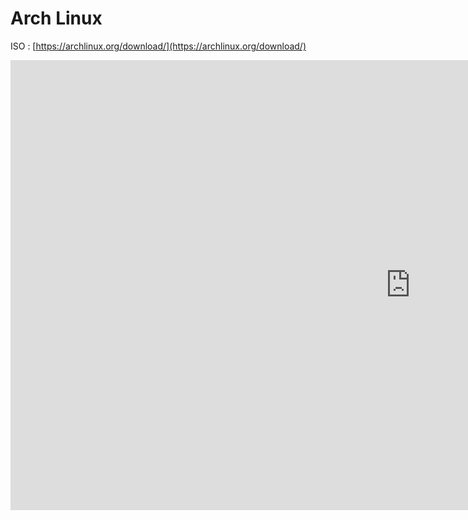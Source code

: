 # Arch Linux

ISO : [https://archlinux.org/download/](https://archlinux.org/download/)

<iframe width="1280" height="720" src="https://www.youtube.com/embed/BY3BW5zlkgE" title="0.1 - Installer Arch Linux et Awesome - Système" frameborder="0" allow="accelerometer; autoplay; clipboard-write; encrypted-media; gyroscope; picture-in-picture; web-share" referrerpolicy="strict-origin-when-cross-origin" allowfullscreen></iframe>

